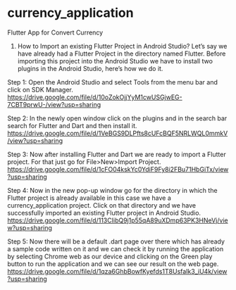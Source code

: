 # currency_application

Flutter App for Convert Currency

1. How to Import an existing Flutter Project in Android Studio?
   Let’s say we have already had a Flutter Project in the directory named Flutter. Before importing this project into the Android Studio we have to install two plugins in the Android Studio, here’s how we do it.
   
Step 1: Open the Android Studio and select Tools from the menu bar and click on SDK Manager.
https://drive.google.com/file/d/10oZokOjjYyM1cwUSGjwEG-7CBT9prwU-/view?usp=sharing

Step 2: In the newly open window click on the plugins and in the search bar search for Flutter and Dart and then install it.
https://drive.google.com/file/d/1VeBGS9DLPfts8cUFcBQF5NRLWQL0mmkV/view?usp=sharing

Step 3: Now after installing Flutter and Dart we are ready to import a Flutter project. For that just go for File>New>Import Project.
https://drive.google.com/file/d/1cFO04kskYc0YdiF9Fy8i2FBu71HbGiTx/view?usp=sharing

Step 4: Now in the new pop-up window go for the directory in which the Flutter project is already available in this case we have a currency_application project. Click on that directory and we have successfully imported an existing Flutter project in Android Studio.
https://drive.google.com/file/d/113CIibQ9j1p55qA89uXDmp63PK3HNeVj/view?usp=sharing

Step 5: Now there will be a default .dart page over there which has already a sample code written on it and we can check it by running the application by selecting Chrome web as our device and clicking on the Green play button to run the application and we can see our result on the web page.
https://drive.google.com/file/d/1qza6GhbBowfKyefds1T8UsfaIk3_iU4k/view?usp=sharing

